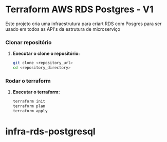 # Terraform AWS RDS Postgres - V1

Este projeto cria uma infraestrutura para criart RDS com Posgres para ser usado em todos as API's da estrutura de microserviço

### Clonar repositório

1. **Executar o clone o repositório:**
   ```bash
   git clone <repository_url>
   cd <repository_directory>

### Rodar o terraform

1. **Executar o terraform:**
   ```bash
   terraform init
   terraform plan
   terraform apply
# infra-rds-postgresql
